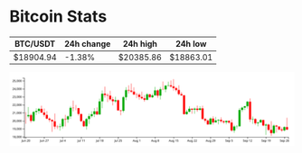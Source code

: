 # Bitcoin Stats

BTC/USDT|24h change|24h high|24h low|
|---|---|---|---|
|$18904.94|-1.38%|$20385.86|$18863.01|

<img src="./chart.svg">
